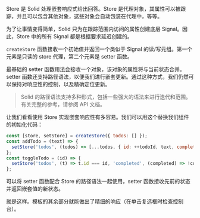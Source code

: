 Store 是 Solid 处理嵌套响应式给出回答。Store 是代理对象，其属性可以被跟踪，并且可以包含其他对象，这些对象会自动包装在代理中，等等。

为了让事情变得简单，Solid 只为在跟踪范围内访问的属性创建底层 Signal。因此，Store 中的所有 Signal 都是根据要求延迟创建的。

`createStore` 函数接收一个初始值并返回一个类似于 Signal 的读/写元组。第一个元素是只读的 store 代理，第二个元素是 setter 函数。

最基础的 setter 函数用法会接收一个对象，该对象的属性将与当前状态合并。setter 函数还支持路径语法，以便我们进行嵌套更新。通过这种方式，我们仍然可以保持对响应性的控制，以及精确定位更新。

> Solid 的路径语法支持多种形式，包括一些强大的语法来进行迭代和范围。有关完整的参考，请参阅 API 文档。

让我们看看使用 Store 实现嵌套响应性有多容易。我们可以用这个替换我们组件的初始化代码：

```js
const [store, setStore] = createStore({ todos: [] });
const addTodo = (text) => {
  setStore('todos', (todos) => [...todos, { id: ++todoId, text, completed: false }]);
};
const toggleTodo = (id) => {
  setStore('todos', (t) => t.id === id, 'completed', (completed) => !completed);
};
```

可以将 setter 函数配合 Store 的路径语法一起使用，setter 函数接收先前的状态并返回嵌套值的新状态。

就是这样。模板的其余部分就能做出了精细的响应（在单击复选框时检查控制台）。
